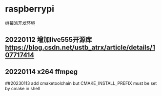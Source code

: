 # raspberrypi
树莓派开发环境
## 20220112 增加live555开源库 https://blog.csdn.net/ustb_atrx/article/details/107717414
## 20220114 x264 ffmpeg
##20230113 add cmaketoolchain but CMAKE_INSTALL_PREFIX must be set by cmake in shell
